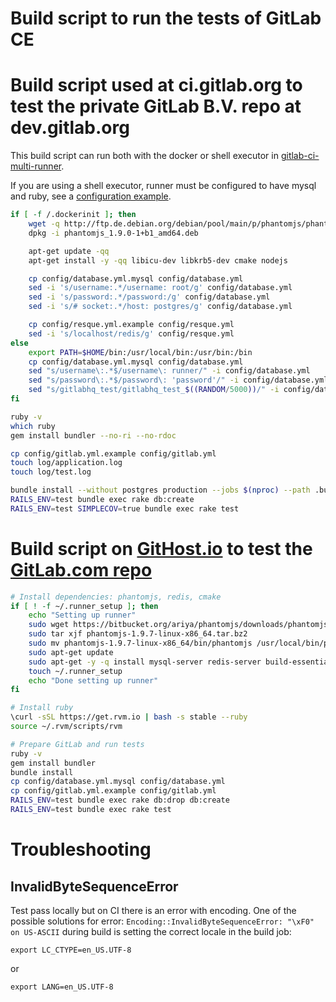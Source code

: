 Build script to run the tests of GitLab CE
=================================

# Build script used at ci.gitlab.org to test the private GitLab B.V. repo at dev.gitlab.org

This build script can run both with the docker or shell executor in [gitlab-ci-multi-runner](https://gitlab.com/gitlab-org/gitlab-ci-multi-runner).

If you are using a shell executor, runner must be configured to have mysql and ruby, see a [configuration example](https://gitlab.com/gitlab-org/gitlab-ci/blob/master/doc/examples/configure/ruby.md).

```bash
if [ -f /.dockerinit ]; then
    wget -q http://ftp.de.debian.org/debian/pool/main/p/phantomjs/phantomjs_1.9.0-1+b1_amd64.deb
    dpkg -i phantomjs_1.9.0-1+b1_amd64.deb

    apt-get update -qq
    apt-get install -y -qq libicu-dev libkrb5-dev cmake nodejs

    cp config/database.yml.mysql config/database.yml
    sed -i 's/username:.*/username: root/g' config/database.yml
    sed -i 's/password:.*/password:/g' config/database.yml
    sed -i 's/# socket:.*/host: postgres/g' config/database.yml

    cp config/resque.yml.example config/resque.yml
    sed -i 's/localhost/redis/g' config/resque.yml
else
    export PATH=$HOME/bin:/usr/local/bin:/usr/bin:/bin
    cp config/database.yml.mysql config/database.yml
    sed "s/username\:.*$/username\: runner/" -i config/database.yml
    sed "s/password\:.*$/password\: 'password'/" -i config/database.yml
    sed "s/gitlabhq_test/gitlabhq_test_$((RANDOM/5000))/" -i config/database.yml
fi

ruby -v
which ruby
gem install bundler --no-ri --no-rdoc

cp config/gitlab.yml.example config/gitlab.yml
touch log/application.log
touch log/test.log

bundle install --without postgres production --jobs $(nproc) --path .bundle
RAILS_ENV=test bundle exec rake db:create
RAILS_ENV=test SIMPLECOV=true bundle exec rake test
```

# Build script on [GitHost.io](https://gitlab-ce.githost.io/projects/4/) to test the [GitLab.com repo](https://gitlab.com/gitlab-org/gitlab-ce)

```bash
# Install dependencies: phantomjs, redis, cmake
if [ ! -f ~/.runner_setup ]; then
    echo "Setting up runner"
    sudo wget https://bitbucket.org/ariya/phantomjs/downloads/phantomjs-1.9.7-linux-x86_64.tar.bz2
    sudo tar xjf phantomjs-1.9.7-linux-x86_64.tar.bz2
    sudo mv phantomjs-1.9.7-linux-x86_64/bin/phantomjs /usr/local/bin/phantomjs
    sudo apt-get update
    sudo apt-get -y -q install mysql-server redis-server build-essential cmake curl
    touch ~/.runner_setup
    echo "Done setting up runner"
fi

# Install ruby
\curl -sSL https://get.rvm.io | bash -s stable --ruby
source ~/.rvm/scripts/rvm

# Prepare GitLab and run tests
ruby -v
gem install bundler
bundle install
cp config/database.yml.mysql config/database.yml
cp config/gitlab.yml.example config/gitlab.yml
RAILS_ENV=test bundle exec rake db:drop db:create
RAILS_ENV=test bundle exec rake test
```

# Troubleshooting

## InvalidByteSequenceError

Test pass locally but on CI there is an error with encoding.
One of the possible solutions for error: `Encoding::InvalidByteSequenceError: "\xF0" on US-ASCII` during build is setting the correct locale in the build job:

```
export LC_CTYPE=en_US.UTF-8

```

or

```
export LANG=en_US.UTF-8
```

